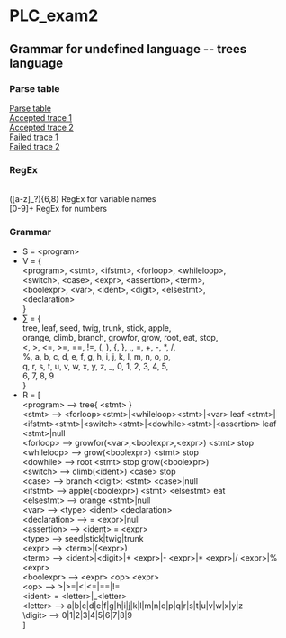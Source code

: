# PLC_exam2
## Grammar for undefined language -- trees language
### Parse table
[Parse table](https://htmlpreview.github.io/?https://github.com/zboyle1/PLC_exam2/blob/main/parsetable.html)
<br>[Accepted trace 1](https://htmlpreview.github.io/?https://github.com/zboyle1/PLC_exam2/blob/main/correct_trace1.html)
<br>[Accepted trace 2](https://htmlpreview.github.io/?https://github.com/zboyle1/PLC_exam2/blob/main/correct_trace2.html)
<br>[Failed trace 1](https://htmlpreview.github.io/?https://github.com/zboyle1/PLC_exam2/blob/main/failed_trace1.html)
<br>[Failed trace 2](https://htmlpreview.github.io/?https://github.com/zboyle1/PLC_exam2/blob/main/failed_trace2.html)
### RegEx
<br>([a-z]_?){6,8} RegEx for variable names
<br>[0-9]+ RegEx for numbers

### Grammar
- S = \<program>
- V = { 
    <br>\<program>, \<stmt>, \<ifstmt>, \<forloop>, \<whileloop>,
		<br>\<switch>, \<case>, \<expr>, \<assertion>, \<term>, 
		<br>\<boolexpr>, \<var>, \<ident>, \<digit>, \<elsestmt>,
		<br>\<declaration>
	<br>}
- ∑ = { 
    <br>tree, leaf, seed, twig, trunk, stick, apple,
		<br>orange, climb, branch, growfor, grow, root, eat, stop,
		<br><, >, <=, >=, ==, !=, (, ), {, }, ,, =, +, -, *, /,
		<br>%, a, b, c, d, e, f, g, h, i, j, k, l, m, n, o, p,
		<br>q, r, s, t, u, v, w, x, y, z, _, 0, 1, 2, 3, 4, 5,
		<br>6, 7, 8, 9
	<br>}
- R = [
		<br>\<program> --> tree{ \<stmt> }
		<br>\<stmt> --> \<forloop>\<stmt>|\<whileloop>\<stmt>|\<var> leaf \<stmt>|\<ifstmt>\<stmt>|\<switch>\<stmt>|\<dowhile>\<stmt>|\<assertion> leaf \<stmt>|null
		<br>\<forloop> --> growfor(\<var>,\<boolexpr>,\<expr>) \<stmt> stop
		<br>\<whileloop> --> grow(\<boolexpr>) \<stmt> stop
		<br>\<dowhile> --> root \<stmt> stop grow(\<boolexpr>)
		<br>\<switch> --> climb(\<ident>) \<case> stop
		<br>\<case> --> branch \<digit>: \<stmt> \<case>|null
		<br>\<ifstmt> --> apple(\<boolexpr>) \<stmt> \<elsestmt> eat
		<br>\<elsestmt> --> orange \<stmt>|null
		<br>\<var> --> \<type> \<ident> \<declaration>
		<br>\<declaration> --> = \<expr>|null
		<br>\<assertion> --> \<ident> = \<expr>
		<br>\<type> --> seed|stick|twig|trunk
		<br>\<expr> --> \<term>|(\<expr>)
		<br>\<term> --> \<ident>|\<digit>|+ \<expr>|- \<expr>|* \<expr>|/ \<expr>|% \<expr>
		<br>\<boolexpr> --> \<expr> \<op> \<expr>
		<br>\<op> --> >|>=|<|<=|==|!=
		<br>\<ident> = \<letter>|_\<letter>
		<br>\<letter> --> a|b|c|d|e|f|g|h|i|j|k|l|m|n|o|p|q|r|s|t|u|v|w|x|y|z
		<br>\digit> --> 0|1|2|3|4|5|6|7|8|9
	<br>]
